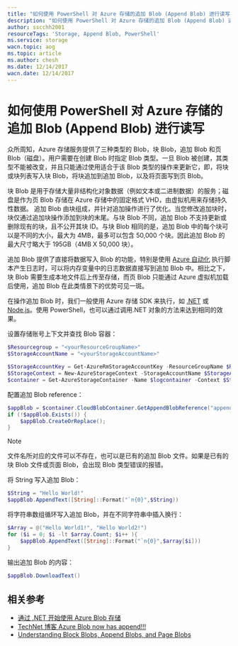 ```yaml
---
title: "如何使用 PowerShell 对 Azure 存储的追加 Blob (Append Blob) 进行读写"
description: "如何使用 PowerShell 对 Azure 存储的追加 Blob (Append Blob) 进行读写"
author: sscchh2001
resourceTags: 'Storage, Append Blob, PowerShell'
ms.service: storage
wacn.topic: aog
ms.topic: article
ms.author: chesh
ms.date: 12/14/2017
wacn.date: 12/14/2017
---
```


# 如何使用 PowerShell 对 Azure 存储的追加 Blob (Append Blob) 进行读写

众所周知，Azure 存储服务提供了三种类型的 Blob，块 Blob，追加 Blob 和页 Blob（磁盘）。用户需要在创建 Blob 时指定 Blob 类型。一旦 Blob 被创建，其类型不能被改变，并且只能通过使用适合于该 Blob 类型的操作来更新它，即，将块或块列表写入块 Blob，将块追加到追加 Blob，以及将页面写到页 Blob。

块 Blob 是用于存储大量非结构化对象数据（例如文本或二进制数据）的服务；磁盘是作为页 Blob 存储在 Azure 存储中的固定格式 VHD，由虚拟机用来存储持久性数据。
追加 Blob 由块组成，并针对追加操作进行了优化。当您修改追加块时，块仅通过追加块操作添加到块的末尾。与块 Blob 不同，追加 Blob 不支持更新或删除现有的块，且不公开其块 ID。与块 Blob 相同的是，追加 Blob 中的每个块可以是不同的大小，最大为 4MB，最多可以包含 50,000 个块。因此追加 Blob 的最大尺寸略大于 195GB（4MB X 50,000 块）。

追加 Blob 提供了直接将数据写入 Blob 的功能，特别是使用 [Azure 自动化](https://docs.azure.cn/zh-cn/automation/) 执行脚本产生日志时，可以将内存变量中的日志数据直接写到追加 Blob 中。相比之下，块 Blob 需要生成本地文件后上传至存储，而页 Blob 只能通过 Azure 虚拟机加载后使用，追加 Blob 在此类情景下的优势可见一斑。

在操作追加 Blob 时，我们一般使用 Azure 存储 SDK 来执行，如 [.NET](https://docs.azure.cn/zh-cn/storage/blobs/storage-dotnet-how-to-use-blobs) 或 [Node.js](https://docs.azure.cn/zh-cn/storage/blobs/storage-nodejs-how-to-use-blob-storage)。使用 PowerShell，也可以通过调用.NET 对象的方法来达到相同的效果。

设置存储账号上下文并查找 Blob 容器：

```PowerShell
$Resourcegroup = "<yourResourceGroupName>"
$StorageAccountName = "<yourStorageAccountName>"

$StorageAccountKey = Get-AzureRmStorageAccountKey -ResourceGroupName $Resourcegroup -Name $StorageAccountName
$StorageContext = New-AzureStorageContext -StorageAccountName $StorageAccountName -StorageAccountKey $StorageAccountKey
$container = Get-AzureStorageContainer -Name $logcontainer -Context $StorageContext
```

配置追加 Blob reference：

```PowerShell
$appBlob = $container.CloudBlobContainer.GetAppendBlobReference("appendlog.log")
if (!$appBlob.Exists()) {
    $appBlob.CreateOrReplace();
}
```

> [!NOTE]
> 文件名所对应的文件可以不存在，也可以是已有的追加 Blob 文件。如果是已有的块 Blob 文件或页面 Blob，会出现 Blob 类型错误的报错。

将 String 写入追加 Blob：

```PowerShell
$String = "Hello World!"
$appBlob.AppendText([String]::Format("`n{0}",$String))
```

将字符串数组循环写入追加 Blob，并在不同字符串中插入换行：

```PowerShell
$Array = @("Hello World1!", "Hello World2!")
for ($i = 0; $i -lt $array.Count; $i++ ){
    $appBlob.AppendText([String]::Format("`n{0}",$array[$i]))
}
```

输出追加 Blob 的内容：

```PowerShell
$appBlob.DownloadText()
```

## 相关参考

- [通过 .NET 开始使用 Azure Blob 存储](https://docs.azure.cn/zh-cn/storage/blobs/storage-dotnet-how-to-use-blobs#writing-to-an-append-blob)
- [TechNet 博客 Azure Blob now has append!!!](https://blogs.technet.microsoft.com/thbrown/2015/08/26/azure-blob-now-has-append/)
- [Understanding Block Blobs, Append Blobs, and Page Blobs](https://docs.microsoft.com/zh-cn/rest/api/storageservices/understanding-block-blobs--append-blobs--and-page-blobs) 
